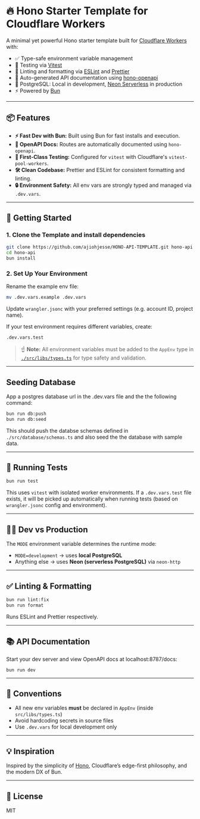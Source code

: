 # 🔥 Hono Starter Template for Cloudflare Workers

A minimal yet powerful Hono starter template built for [Cloudflare Workers](https://developers.cloudflare.com/workers/) with:

- ✅ Type-safe environment variable management
- 🧪 Testing via [Vitest](https://vitest.dev/)
- 🧼 Linting and formatting via [ESLint](https://eslint.org/) and [Prettier](https://prettier.io/)
- 📖 Auto-generated API documentation using [hono-openapi](https://github.com/honojs/hono-openapi)
- 🐘 PostgreSQL: Local in development, [Neon Serverless](https://neon.tech/) in production
- ⚡ Powered by [Bun](https://bun.sh/)

---

## 📦 Features

- **⚡ Fast Dev with Bun:** Built using Bun for fast installs and execution.
- **📘 OpenAPI Docs:** Routes are automatically documented using `hono-openapi`.
- **🧪 First-Class Testing:** Configured for `vitest` with Cloudflare's `vitest-pool-workers`.
- **🛠️ Clean Codebase:** Prettier and ESLint for consistent formatting and linting.
- **🔒 Environment Safety:** All env vars are strongly typed and managed via `.dev.vars`.

---

## 🚀 Getting Started

### 1. Clone the Template and install dependencies

```bash
git clone https://github.com/ajiohjesse/HONO-API-TEMPLATE.git hono-api
cd hono-api
bun install
```

### 2. Set Up Your Environment

Rename the example env file:

```bash
mv .dev.vars.example .dev.vars
```

Update `wrangler.jsonc` with your preferred settings (e.g. account ID, project name).

If your test environment requires different variables, create:

```bash
.dev.vars.test
```

> ☝️ **Note:** All environment variables must be added to the `AppEnv` type in [`./src/libs/types.ts`](./src/libs/types.ts) for type safety and validation.

---

## Seeding Database

App a postgres database url in the .dev.vars file and the the following command:

```bash
bun run db:push
bun run db:seed
```

This should push the databse schemas defined in `./src/database/schemas.ts` and also seed the
the database with sample data.

---

## 🧪 Running Tests

```bash
bun run test
```

This uses `vitest` with isolated worker environments. If a `.dev.vars.test` file exists, it will be picked up automatically when running tests (based on `wrangler.jsonc` config and environment).

---

## 🧑‍💻 Dev vs Production

The `MODE` environment variable determines the runtime mode:

- `MODE=development` → uses **local PostgreSQL**
- Anything else → uses **Neon (serverless PostgreSQL)** via `neon-http`

---

## ✅ Linting & Formatting

```bash
bun run lint:fix
bun run format
```

Runs ESLint and Prettier respectively.

---

## 📚 API Documentation

Start your dev server and view OpenAPI docs at localhost:8787/docs:

```
bun run dev
```

---

## 📌 Conventions

- All new env variables **must** be declared in `AppEnv` (inside `src/libs/types.ts`)
- Avoid hardcoding secrets in source files
- Use `.dev.vars` for local development only

---

## 💡 Inspiration

Inspired by the simplicity of [Hono](https://hono.dev/), Cloudflare’s edge-first philosophy, and the modern DX of Bun.

---

## 📜 License

MIT
